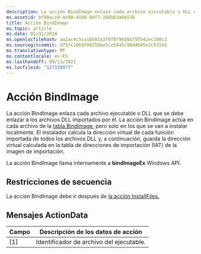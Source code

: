 ```yaml
---
description: La acción BindImage enlaza cada archivo ejecutable o DLL que se debe enlazar a los archivos DLL importados por él.
ms.assetid: bf90acc0-4e90-4180-9df7-268b63a66538
title: Acción BindImage
ms.topic: article
ms.date: 05/31/2018
ms.openlocfilehash: aa2ac4c5ca16b83a3f0f0796d9a755542ec108c3
ms.sourcegitcommit: d75fc10b9f0825bbe5ce5045c90d4045e3c53243
ms.translationtype: MT
ms.contentlocale: es-ES
ms.lasthandoff: 09/13/2021
ms.locfileid: "127158977"
---
```

# <a name="bindimage-action"></a>Acción BindImage

La acción BindImage enlaza cada archivo ejecutable o DLL que se debe enlazar a los archivos DLL importados por él. La acción BindImage actúa en cada archivo de la [tabla BindImage,](bindimage-table.md) pero solo en los que se van a instalar localmente. El instalador calcula la dirección virtual de cada función importada de todos los archivos DLL y, a continuación, guarda la dirección virtual calculada en la tabla de direcciones de importación [](i-gly.md) (IAT) de la imagen de importación.

La acción BindImage llama internamente a **bindImageEx** Windows API.

## <a name="sequence-restrictions"></a>Restricciones de secuencia

La acción BindImage debe ir después de [la acción InstallFiles.](installfiles-action.md)

## <a name="actiondata-messages"></a>Mensajes ActionData



| Campo | Descripción de los datos de acción     |
|-------|--------------------------------|
| \[1\] | Identificador de archivo del ejecutable. |



 

 

 



